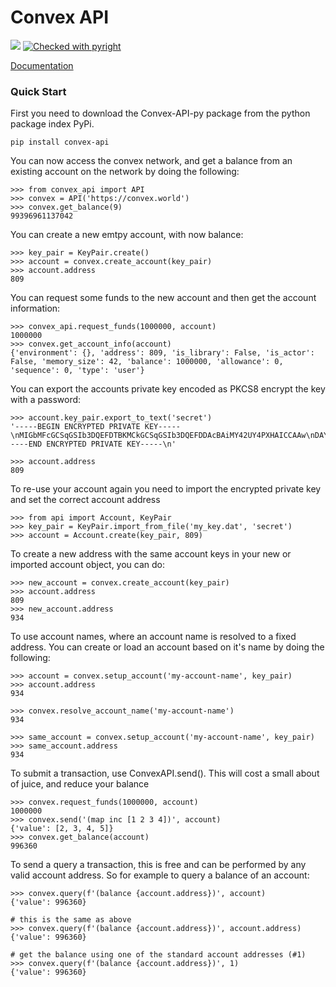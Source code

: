 # Convex API

![](https://github.com/Convex-Dev/convex-api-py/workflows/testing/badge.svg)
[![Checked with pyright](https://microsoft.github.io/pyright/img/pyright_badge.svg)](https://microsoft.github.io/pyright/)

[Documentation](https://convex-dev.github.io/convex-api-py)

### Quick Start

First you need to download the Convex-API-py package from the python package index PyPi.

    pip install convex-api

You can now access the convex network, and get a balance from an existing account on the network by doing the following:

    >>> from convex_api import API
    >>> convex = API('https://convex.world')
    >>> convex.get_balance(9)
    99396961137042

You can create a new emtpy account, with now balance:

    >>> key_pair = KeyPair.create()
    >>> account = convex.create_account(key_pair)
    >>> account.address
    809

You can request some funds to the new account and then get the account information:

    >>> convex_api.request_funds(1000000, account)
    1000000
    >>> convex.get_account_info(account)
    {'environment': {}, 'address': 809, 'is_library': False, 'is_actor': False, 'memory_size': 42, 'balance': 1000000, 'allowance': 0, 'sequence': 0, 'type': 'user'}


You can export the accounts private key encoded as PKCS8 encrypt the key with a password:

    >>> account.key_pair.export_to_text('secret')
    '-----BEGIN ENCRYPTED PRIVATE KEY-----\nMIGbMFcGCSqGSIb3DQEFDTBKMCkGCSqGSIb3DQEFDDAcBAiMY42UY4PXHAICCAAw\nDAYIKoZIhvcNAgkFADAdBglghkgBZQMEASoEEJpwDMicGbGj2iSJesktIVYEQBsp\nKMTAHzvUyw8jZRr8WSrmxH7938sjma8XWI6lgd9jwTZzcGamog7p3zatw0Wp+jFK\nKruWAZmIqhBZ/2ezDv8=\n-----END ENCRYPTED PRIVATE KEY-----\n'

    >>> account.address
    809

To re-use your account again you need to import the encrypted private key and set the correct account address

    >>> from api import Account, KeyPair
    >>> key_pair = KeyPair.import_from_file('my_key.dat', 'secret')
    >>> account = Account.create(key_pair, 809)

To create a new address with the same account keys in your new or imported account object, you can do:

    >>> new_account = convex.create_account(key_pair)
    >>> account.address
    809
    >>> new_account.address
    934

To use account names, where an account name is resolved to a fixed address. You can create or load
an account based on it's name by doing the following:

    >>> account = convex.setup_account('my-account-name', key_pair)
    >>> account.address
    934

    >>> convex.resolve_account_name('my-account-name')
    934

    >>> same_account = convex.setup_account('my-account-name', key_pair)
    >>> same_account.address
    934

To submit a transaction, use ConvexAPI.send(). This will cost a small about of juice, and reduce your balance

    >>> convex.request_funds(1000000, account)
    1000000
    >>> convex.send('(map inc [1 2 3 4])', account)
    {'value': [2, 3, 4, 5]}
    >>> convex.get_balance(account)
    996360

To send a query a transaction, this is free and can be performed by any valid account address.
So for example to query a balance of an account:

    >>> convex.query(f'(balance {account.address})', account)
    {'value': 996360}

    # this is the same as above
    >>> convex.query(f'(balance {account.address})', account.address)
    {'value': 996360}

    # get the balance using one of the standard account addresses (#1)
    >>> convex.query(f'(balance {account.address})', 1)
    {'value': 996360}

